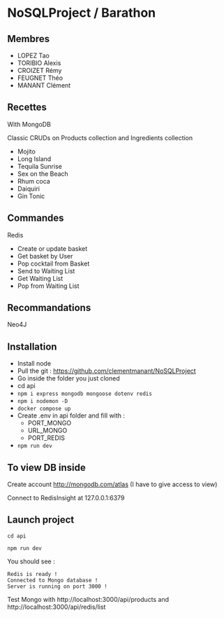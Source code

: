 # NoSQLProject / Barathon

## Membres
- LOPEZ Tao
- TORIBIO Alexis
- CROIZET Rémy
- FEUGNET Théo
- MANANT Clément

## Recettes
With MongoDB

Classic CRUDs on Products collection and Ingredients collection

- Mojito
- Long Island
- Tequila Sunrise
- Sex on the Beach
- Rhum coca
- Daiquiri
- Gin Tonic

## Commandes
Redis

- Create or update basket
- Get basket by User
- Pop cocktail from Basket
- Send to Waiting List
- Get Waiting List
- Pop from Waiting List

## Recommandations
Neo4J

## Installation
- Install node
- Pull the git : https://github.com/clementmanant/NoSQLProject
- Go inside the folder you just cloned
- cd api
- ```npm i express mongodb mongoose dotenv redis```
- ```npm i nodemon -D```
- ```docker compose up```
- Create .env in api folder and fill with : 
    - PORT_MONGO
    - URL_MONGO
    - PORT_REDIS
- ```npm run dev```

## To view DB inside
Create account http://mongodb.com/atlas (I have to give access to view)

Connect to RedisInsight at 127.0.0.1:6379 

## Launch project
```cd api```

```npm run dev```

You should see :

    Redis is ready !
    Connected to Mongo database !
    Server is running on port 3000 !

Test Mongo with http://localhost:3000/api/products and http://localhost:3000/api/redis/list
